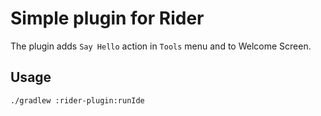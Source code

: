# Simple plugin for Rider

The plugin adds `Say Hello` action in `Tools` menu and to Welcome Screen.

## Usage

`./gradlew :rider-plugin:runIde`